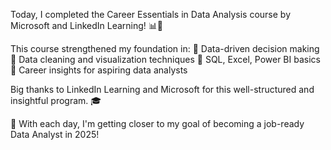 Today, I completed the Career Essentials in Data Analysis course by Microsoft and LinkedIn Learning! 📊🚀

This course strengthened my foundation in:
🔹 Data-driven decision making
🔹 Data cleaning and visualization techniques
🔹 SQL, Excel, Power BI basics
🔹 Career insights for aspiring data analysts

Big thanks to LinkedIn Learning and Microsoft for this well-structured and insightful program. 🎓

🎯 With each day, I'm getting closer to my goal of becoming a job-ready Data Analyst in 2025!
